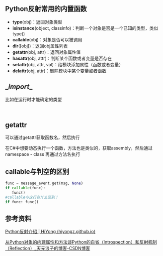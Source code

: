 ## Python反射常用的内置函数

- **type**(obj)：返回对象类型
- **isinstance**(object, classinfo)：判断一个对象是否是一个已知的类型，类似 type()
- **callable**(obj)：对象是否可以被调用
- **dir**([obj])：返回obj属性列表
- **getattr**(obj, attr)：返回对象属性值
- **hasattr**(obj, attr)：判断某个函数或者变量是否存在
- **setattr**(obj, attr, val)：给模块添加属性（函数或者变量）
- **delattr**(obj, attr)：删除模块中某个变量或者函数

## \__import__

比如在运行时才能确定的类型

<br/>

## getattr

可以通过getattr获取函数名，然后执行

在C#中想要动态执行一个函数，方法也是类似的，获取assembly，然后通过namespace - class 再通过方法名执行

## callable与判空的区别

```python
func = message_event.get(msg, None)
if callable(func):
   func()
#callable与这行有什么区别？
if func: func()
```

## 参考资料

[Python反射介绍 | HiYong (hiyongz.github.io)](https://hiyongz.github.io/posts/python-notes-for-reflection/)

[从Python对象的内建属性和方法谈Python的自省（Introspection）和反射机制（Reflection）_天元浪子的博客-CSDN博客](https://blog.csdn.net/xufive/article/details/107607562)
